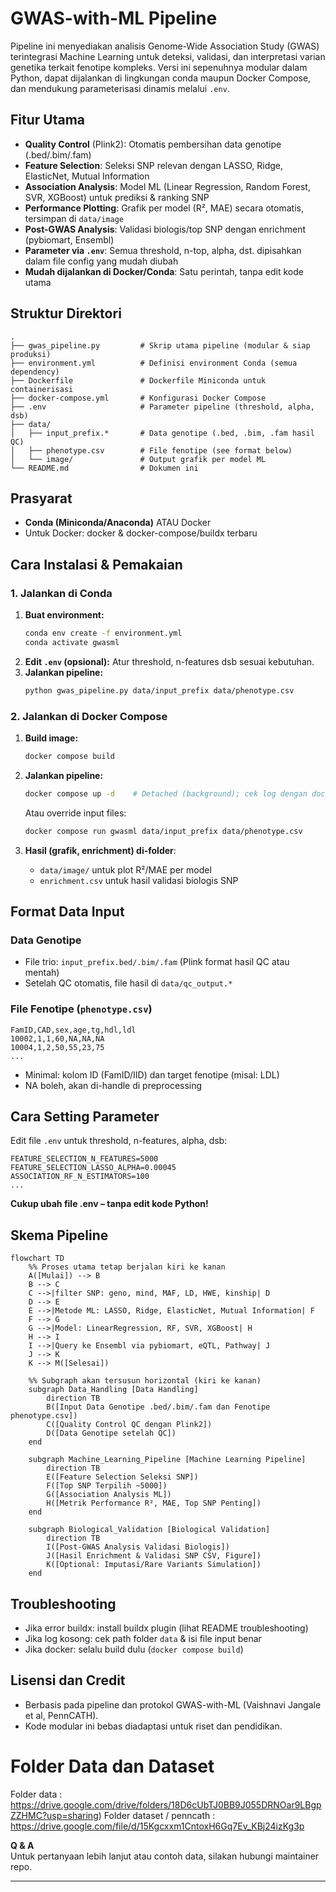 # GWAS-with-ML Pipeline

Pipeline ini menyediakan analisis Genome-Wide Association Study (GWAS) terintegrasi Machine Learning untuk deteksi, validasi, dan interpretasi varian genetika terkait fenotipe kompleks. Versi ini sepenuhnya modular dalam Python, dapat dijalankan di lingkungan conda maupun Docker Compose, dan mendukung parameterisasi dinamis melalui `.env`.

## Fitur Utama

- **Quality Control** (Plink2): Otomatis pembersihan data genotipe (.bed/.bim/.fam)
- **Feature Selection**: Seleksi SNP relevan dengan LASSO, Ridge, ElasticNet, Mutual Information
- **Association Analysis**: Model ML (Linear Regression, Random Forest, SVR, XGBoost) untuk prediksi & ranking SNP
- **Performance Plotting**: Grafik per model (R², MAE) secara otomatis, tersimpan di `data/image`
- **Post-GWAS Analysis**: Validasi biologis/top SNP dengan enrichment (pybiomart, Ensembl)
- **Parameter via `.env`**: Semua threshold, n-top, alpha, dst. dipisahkan dalam file config yang mudah diubah
- **Mudah dijalankan di Docker/Conda**: Satu perintah, tanpa edit kode utama

## Struktur Direktori

```
.
├── gwas_pipeline.py         # Skrip utama pipeline (modular & siap produksi)
├── environment.yml          # Definisi environment Conda (semua dependency)
├── Dockerfile               # Dockerfile Miniconda untuk containerisasi
├── docker-compose.yml       # Konfigurasi Docker Compose
├── .env                     # Parameter pipeline (threshold, alpha, dsb)
├── data/
│   ├── input_prefix.*       # Data genotipe (.bed, .bim, .fam hasil QC)
│   ├── phenotype.csv        # File fenotipe (see format below)
│   └── image/               # Output grafik per model ML
└── README.md                # Dokumen ini
```

## Prasyarat

- **Conda (Miniconda/Anaconda)** ATAU Docker
- Untuk Docker: docker & docker-compose/buildx terbaru

## Cara Instalasi & Pemakaian

### 1. Jalankan di Conda

1. **Buat environment:**
    ```bash
    conda env create -f environment.yml
    conda activate gwasml
    ```
2. **Edit `.env` (opsional):** Atur threshold, n-features dsb sesuai kebutuhan.
3. **Jalankan pipeline:**
    ```bash
    python gwas_pipeline.py data/input_prefix data/phenotype.csv
    ```

### 2. Jalankan di Docker Compose

1. **Build image:**
    ```bash
    docker compose build
    ```
2. **Jalankan pipeline:**
    ```bash
    docker compose up -d    # Detached (background); cek log dengan docker compose logs -f gwasml
    ```
    Atau override input files:
    ```bash
    docker compose run gwasml data/input_prefix data/phenotype.csv
    ```

3. **Hasil (grafik, enrichment) di-folder**:
    - `data/image/` untuk plot R²/MAE per model
    - `enrichment.csv` untuk hasil validasi biologis SNP

## Format Data Input

### Data Genotipe
- File trio: `input_prefix.bed/.bim/.fam` (Plink format hasil QC atau mentah)
- Setelah QC otomatis, file hasil di `data/qc_output.*`

### File Fenotipe (`phenotype.csv`)
```csv
FamID,CAD,sex,age,tg,hdl,ldl
10002,1,1,60,NA,NA,NA
10004,1,2,50,55,23,75
...
```
- Minimal: kolom ID (FamID/IID) dan target fenotipe (misal: LDL)
- NA boleh, akan di-handle di preprocessing

## Cara Setting Parameter

Edit file `.env` untuk threshold, n-features, alpha, dsb:

```
FEATURE_SELECTION_N_FEATURES=5000
FEATURE_SELECTION_LASSO_ALPHA=0.00045
ASSOCIATION_RF_N_ESTIMATORS=100
...
```
**Cukup ubah file .env – tanpa edit kode Python!**

## Skema Pipeline

```mermaid
flowchart TD
    %% Proses utama tetap berjalan kiri ke kanan
    A([Mulai]) --> B
    B --> C
    C -->|filter SNP: geno, mind, MAF, LD, HWE, kinship| D
    D --> E
    E -->|Metode ML: LASSO, Ridge, ElasticNet, Mutual Information| F
    F --> G
    G -->|Model: LinearRegression, RF, SVR, XGBoost| H
    H --> I
    I -->|Query ke Ensembl via pybiomart, eQTL, Pathway| J
    J --> K
    K --> M([Selesai])

    %% Subgraph akan tersusun horizontal (kiri ke kanan)
    subgraph Data_Handling [Data Handling]
        direction TB
        B([Input Data Genotipe .bed/.bim/.fam dan Fenotipe phenotype.csv])
        C([Quality Control QC dengan Plink2])
        D([Data Genotipe setelah QC])
    end

    subgraph Machine_Learning_Pipeline [Machine Learning Pipeline]
        direction TB
        E([Feature Selection Seleksi SNP])
        F([Top SNP Terpilih ~5000])
        G([Association Analysis ML])
        H([Metrik Performance R², MAE, Top SNP Penting])
    end

    subgraph Biological_Validation [Biological Validation]
        direction TB
        I([Post-GWAS Analysis Validasi Biologis])
        J([Hasil Enrichment & Validasi SNP CSV, Figure])
        K([Optional: Imputasi/Rare Variants Simulation])
    end

```

## Troubleshooting

- Jika error buildx: install buildx plugin (lihat README troubleshooting)
- Jika log kosong: cek path folder `data` & isi file input benar
- Jika docker: selalu build dulu (`docker compose build`)

## Lisensi dan Credit

- Berbasis pada pipeline dan protokol GWAS-with-ML (Vaishnavi Jangale et al, PennCATH).
- Kode modular ini bebas diadaptasi untuk riset dan pendidikan.

# Folder Data dan Dataset
Folder data : https://drive.google.com/drive/folders/18D6cUbTJ0BB9J055DRNOar9LBgpZZHMC?usp=sharing)
Folder dataset / penncath : https://drive.google.com/file/d/15Kgcxxm1CntoxH6Gq7Ev_KBj24izKg3p

**Q & A**  
Untuk pertanyaan lebih lanjut atau contoh data, silakan hubungi maintainer repo.

---

